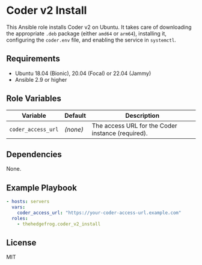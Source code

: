Coder v2 Install
=========

This Ansible role installs Coder v2 on Ubuntu. It takes care of downloading the appropriate `.deb` package (either `amd64` or `arm64`), installing it, configuring the `coder.env` file, and enabling the service in `systemctl`.

Requirements
------------

- Ubuntu 18.04 (Bionic), 20.04 (Focal) or 22.04 (Jammy)
- Ansible 2.9 or higher

Role Variables
--------------

| Variable | Default | Description |
|---|---|---|
| `coder_access_url` | *(none)* | The access URL for the Coder instance (required). |

Dependencies
------------

None.

Example Playbook
----------------

```yaml
- hosts: servers
  vars:
    coder_access_url: "https://your-coder-access-url.example.com"
  roles:
    - thehedgefrog.coder_v2_install
```

License
-------

MIT
